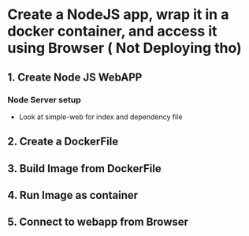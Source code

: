 # Create a NodeJS app, wrap it in a docker container, and access it using Browser ( Not Deploying tho)

## 1. Create Node JS WebAPP
### Node Server setup
- Look at simple-web for index and dependency file

## 2. Create a DockerFile
## 3. Build Image from DockerFile
## 4. Run Image as container
## 5. Connect to webapp from Browser



